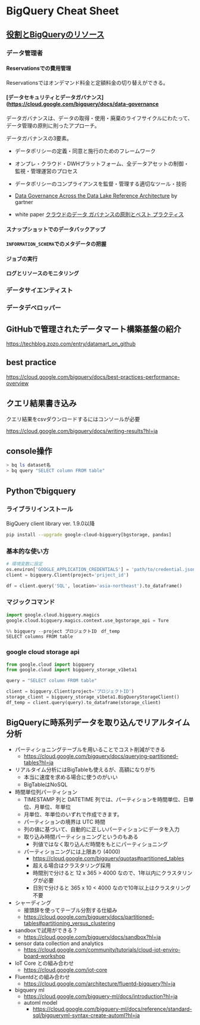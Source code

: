 # BigQuery Cheat Sheet

## [役割とBigQueryのリソース](https://cloud.google.com/bigquery/docs/introduction#bigquery-roles-and-resources)

### データ管理者

#### Reservationsでの費用管理

Reservationsではオンデマンド料金と定額料金の切り替えができる。

#### [データセキュリティとデータガバナンス](https://cloud.google.com/bigquery/docs/data-governance

データガバナンスは、データの取得・使用・廃棄のライフサイクルにわたって、データ管理の原則に則ったアプローチ。

データガバナンスの3要素。

- データポリシーの定義・同意と施行のためのフレームワーク
- オンプレ・クラウド・DWHプラットフォーム、全データアセットの制御・監視・管理運営のプロセス
- データポリシーのコンプライアンスを監督・管理する適切なツール・技術

- [Data Governance Across the Data Lake Reference Architecture](https://www.gartner.com/en/documents/3872170/applying-effective-data-governance-to-secure-your-data-l) by gartner
- white paper [クラウドのデータ ガバナンスの原則とベスト プラクティス](https://services.google.com/fh/files/misc/principles_best_practices_for_data-governance.pdf)


#### スナップショットでのデータバックアップ

#### `INFORMATION_SCHEMA`でのメタデータの把握

#### ジョブの実行

#### ログとリソースのモニタリング

### データサイエンティスト

### データデベロッパー

## GitHubで管理されたデータマート構築基盤の紹介

<https://techblog.zozo.com/entry/datamart_on_github>

## best practice

<https://cloud.google.com/bigquery/docs/best-practices-performance-overview>

## クエリ結果書き込み

クエリ結果をcsvダウンロードするにはコンソールが必要

<https://cloud.google.com/bigquery/docs/writing-results?hl=ja>

## console操作

```sh
> bq ls dataset名
> bq query "SELECT column FROM table"
```

## Pythonでbigquery

### ライブラリインストール

BigQuery client library ver. 1.9.0以降

```sh
pip install --upgrade google-cloud-bigquery[bgstorage, pandas]
```

### 基本的な使い方

```python
# 環境変数に設定
os.environ['GOOGLE_APPLICATION_CREDENTIALS'] = 'path/to/credential.json'
client = bigquery.Client(project='priject_id')

df = client.query('SQL', location='asia-northeast').to_dataframe()
```

### マジックコマンド

```python
import google.cloud.bigquery.magics
google.cloud.bigquery.magics.context.use_bgstorage_api = Ture

%% bigquery --project プロジェクトID　df_temp
SELECT columns FROM table
```

### google cloud storage api

```python
from google.cloud import bigquery
from google.cloud import bigquery_storage_v1beta1

query = "SELECT column FROM table"

client = bigquery.Client(project='プロジェクトID')
storage_client = bigquery_storage_v1beta1.BigQueryStorageClient()
df_temp = client.query(query).to_dataframe(storage_client)
```

## BigQueryに時系列データを取り込んでリアルタイム分析

- パーティショニングテーブルを用いることでコスト削減ができる
    - <https://cloud.google.com/bigquery/docs/querying-partitioned-tables?hl=ja>
- リアルタイム分析にはBigTableも使えるが、高額になりがち
    - 本当に速度を求める場合に使うのがいい
    - BigTableはNoSQL
- 時間単位列パーティション
    - TIMESTAMP 列と DATETIME 列では、パーティションを時間単位、日単位、月単位、年単位
    - 月単位、年単位のいずれで作成できます。
    - パーティションの境界は UTC 時間
    - 列の値に基づいて、自動的に正しいパーティションにデータを入力
    - 取り込み時間パーティショニングというのもある
        - 列値ではなく取り込んだ時間をもとにパーティショニング
    - パーティショニングには上限あり (4000)
        - <https://cloud.google.com/bigquery/quotas#partitioned_tables>
        - 超える場合はクラスタリング採用
        - 時間別で分けると 12 x 365 > 4000 なので、1年以内にクラスタリングが必要
        - 日別で分けると 365 x 10 < 4000 なので10年以上はクラスタリング不要
- シャーディング
    - 接頭辞を使ってテーブル分割する仕組み
    - <https://cloud.google.com/bigquery/docs/partitioned-tables#partitioning_versus_clustering>
- sandboxで試用ができる？
    - <https://cloud.google.com/bigquery/docs/sandbox?hl=ja>
- sensor data collection and analytics
    - <https://cloud.google.com/community/tutorials/cloud-iot-enviro-board-workshop>
- IoT Core との組み合わせ
    - <https://cloud.google.com/iot-core>
- Fluentdとの組み合わせ
    - <https://cloud.google.com/architecture/fluentd-bigquery?hl=ja>
- bigquery ml
    - <https://cloud.google.com/bigquery-ml/docs/introduction?hl=ja>
    - automl model
        - <https://cloud.google.com/bigquery-ml/docs/reference/standard-sql/bigqueryml-syntax-create-automl?hl=ja>
